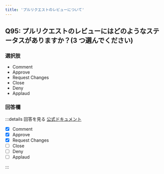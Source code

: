 ```yaml
---
title: 'プルリクエストのレビューについて'
---
```


## Q95: プルリクエストのレビューにはどのようなステータスがありますか？(3 つ選んでください)

### 選択肢

- Comment
- Approve
- Request Changes
- Close
- Deny
- Applaud

### 回答欄

:::details 回答を見る
[公式ドキュメント](https://docs.github.com/ja/pull-requests/collaborating-with-pull-requests/reviewing-changes-in-pull-requests/about-pull-request-reviews#about-pull-request-reviews)

- [x] Comment
- [x] Approve
- [x] Request Changes
- [ ] Close
- [ ] Deny
- [ ] Applaud

:::
